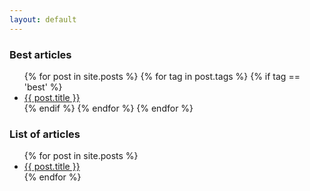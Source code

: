 ```yaml
---
layout: default
---
```

### Best articles
<ul class="posts-list">
  {% for post in site.posts %}
    {% for tag in post.tags %}
        {% if tag == 'best' %}
            <li>
                <a href="{{ post.url }}">{{ post.title }}</a>
            </li>
        {% endif %}
    {% endfor %}
  {% endfor %}
</ul>

### List of articles
<ul class="posts-list">
  {% for post in site.posts %}
    <li>
      <a href="{{ post.url }}">{{ post.title }}</a>
    </li>
  {% endfor %}
</ul>
